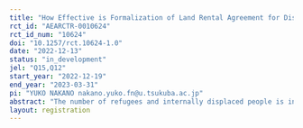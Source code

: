 ```yaml
---
title: "How Effective is Formalization of Land Rental Agreement for Dispute Prevention? Evidence from Randomized Control Trial in Uganda’s Refugee Camp"
rct_id: "AEARCTR-0010624"
rct_id_num: "10624"
doi: "10.1257/rct.10624-1.0"
date: "2022-12-13"
status: "in_development"
jel: "Q15,Q12"
start_year: "2022-12-19"
end_year: "2023-03-31"
pi: "YUKO NAKANO nakano.yuko.fn@u.tsukuba.ac.jp"
abstract: "The number of refugees and internally displaced people is increasing in the world. Building a good relationship between refugees and host communities is crucial for the welfare of both parties. This study investigates if formalizing land rental agreements is effective for reducing land disputes without decreasing the access to land for refugees. In doing so, we conduct a randomized control trial in the Rhino refugee camp and surrounding communities where refugees informally rent land from Ugandans but there are land disputes. The study contributes to the existing literature by providing rigorous empirical evidence. Findings will be beneficial to policymakers in understanding how to promote the economic independence of refugees by improving their access to land and to developing peaceful relationships between refugees and hosts. "
layout: registration
---
```


